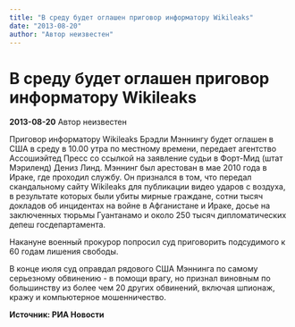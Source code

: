 ```yaml
---
title: "В среду будет оглашен приговор информатору Wikileaks"
date: "2013-08-20"
author: "Автор неизвестен"
---
```


# В среду будет оглашен приговор информатору Wikileaks

**2013-08-20** Автор неизвестен

Приговор информатору Wikileaks Брэдли Мэннингу будет оглашен в США в среду в 10.00 утра по местному времени, передает агентство Ассошиэйтед Пресс со ссылкой на заявление судьи в Форт-Мид (штат Мэриленд) Дениз Линд. Мэннинг был арестован в мае 2010 года в Ираке, где проходил службу. Он признался в том, что передал скандальному сайту Wikileaks для публикации видео ударов с воздуха, в результате которых были убиты мирные граждане, сотни тысяч докладов об инцидентах на войне в Афганистане и Ираке, досье на заключенных тюрьмы Гуантанамо и около 250 тысяч дипломатических депеш госдепартамента.

Накануне военный прокурор попросил суд приговорить подсудимого к 60 годам лишения свободы.

В конце июля суд оправдал рядового США Мэннинга по самому серьезному обвинению - в помощи врагу, но признал виновным по большинству из более чем 20 других обвинений, включая шпионаж, кражу и компьютерное мошенничество.

**Источник: РИА Новости**